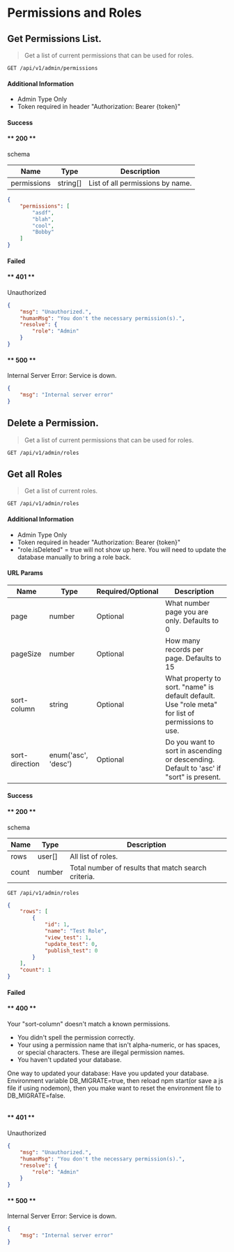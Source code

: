 # Permissions and Roles



<!-- ## Overview

> The account manager is responsible for managing the user's account, notifications, manage permissions, and profile. -->

## Get Permissions List.

> Get a list of current permissions that can be used for roles.

```endpoint
GET /api/v1/admin/permissions
```

#### Additional Information
* Admin Type Only
* Token required in header "Authorization: Bearer {token}"

#### Success

<!-- tabs:start -->

#### ** 200 **

schema

| Name | Type | Description |
|---|---|---|
| permissions | string[] | List of all permissions by name. |

```json
{
    "permissions": [
        "asdf",
        "blah",
        "cool",
        "Bobby"
    ]
}
```

<!-- tabs:end -->

#### Failed

<!-- tabs:start -->

#### ** 401 **

Unauthorized

```json
{
    "msg": "Unauthorized.",
    "humanMsg": "You don't the necessary permission(s).",
    "resolve": {
        "role": "Admin"
    }
}
```

#### ** 500 **

Internal Server Error:
Service is down.

```json
{
    "msg": "Internal server error"
}
```

<!-- tabs:end -->





## Delete a Permission.

> Get a list of current permissions that can be used for roles.

```endpoint
GET /api/v1/admin/roles
```


## Get all Roles

> Get a list of current roles.

```endpoint
GET /api/v1/admin/roles
```

#### Additional Information
* Admin Type Only
* Token required in header "Authorization: Bearer {token}"
* "role.isDeleted" = true will not show up here. You will need to update the database manually to bring a role back.

#### URL Params

| Name | Type | Required/Optional | Description|
|---|---|---|---|
| page | number | Optional | What number page you are only. Defaults to 0  |
| pageSize | number | Optional | How many records per page. Defaults to 15  |
| sort-column | string | Optional | What property to sort.  "name" is default default. Use "role meta" for list of permissions to use. |
| sort-direction | enum('asc', 'desc') | Optional | Do you want to sort in ascending or descending. Default to 'asc' if "sort" is present.  |

#### Success

<!-- tabs:start -->

#### ** 200 **

schema

| Name | Type | Description |
|---|---|---|
| rows | user[] | All list of roles. |
| count | number | Total number of results that match search criteria. |


```endpoint
GET /api/v1/admin/roles
```

```json
{
    "rows": [
        {
            "id": 1,
            "name": "Test Role",
            "view_test": 1,
            "update_test": 0,
            "publish_test": 0
        }
    ],
    "count": 1
}
```

<!-- tabs:end -->

#### Failed

<!-- tabs:start -->
#### ** 400 **

Your "sort-column" doesn't match a known permissions. 
* You didn't spell the permission correctly.
* Your using a permission name that isn't alpha-numeric, or has spaces, or special characters. These are illegal permission names.
* You haven't updated your database.

One way to updated your database:
Have you updated your database. Environment variable DB_MIGRATE=true, then reload npm start(or save a js file if using nodemon), then you make want to reset the environment file to DB_MIGRATE=false.

```json

```


#### ** 401 **

Unauthorized

```json
{
    "msg": "Unauthorized.",
    "humanMsg": "You don't the necessary permission(s).",
    "resolve": {
        "role": "Admin"
    }
}
```

#### ** 500 **

Internal Server Error:
Service is down.

```json
{
    "msg": "Internal server error"
}
```

<!-- tabs:end -->



<!-- 

## Post New User

> Create a new user. Also has the option to email the user if mailinator environment variables are defined. 


```endpoint
POST /api/v1/admin/users
```

#### Additional Information
* Admin Type Only
* Token required in header "Authorization: Bearer {token}"

#### Body Params

| Name | Type | Required/Optional | Description|
|---|---|---|---|
| email | string | Required | |
| password | string | Required | |
| firstName | string | Required | |
| lastName | string | Required | |
| username | string | Required | only lowercase, alpha-numeric |
| phoneNumber | string | Optional | format: (###) ###-#### |
| website | string | Optional | |
| isAdmin | string | Optional | |
| shouldSendEmail | boolean | Optional | Should the user be email with password |
| Roles | number[] | Optional | Array of role ids |

#### Success

<!-- tabs:start 

#### ** 201 **

schema

| Name | Type | Description |
|---|---|---|
| user | object | current user record with new user id. |
| user.profile | object | current user profile record with new profile id. |

```json
{
   "user": {
        "isBanned": false,
        "isDisabled": false,
        "isDeleted": false,
        "id": 6,
        "email": "porky3@acme.com",
        "isOrganizationMember": true,
        "isAdmin": false,
        "updatedAt": "2020-02-16T04:50:22.235Z",
        "createdAt": "2020-02-16T04:50:22.235Z",
        "profile": {
            "id": 6,
            "userId": 6,
            "firstName": "Porky",
            "lastName": "Pig",
            "website": "http://porkypig.com",
            "username": "pigman",
            "updatedAt": "2020-02-16T04:50:22.763Z",
            "createdAt": "2020-02-16T04:50:22.763Z"
        }
   }
}
```

<!-- tabs:end 

#### Failed

<!-- tabs:start 

#### ** 400 **

Bad request.
You probably don't have all the required fields.

```json
{
    "msg": "Bad Request: 'email' is required",
    "humanMsg": "Please provide an email."
}
```

#### ** 401 **

Unauthorized

```json
{
    "msg": "Unauthorized.",
    "humanMsg": "You don't the necessary permission(s).",
    "resolve": {
        "role": "Admin"
    }
}
```

#### ** 409 **

Conflict
Email is already in use.

```json
{
    "msg": "Conflict: User email already has existing email",
    "humanMsg": "This email has already been register."
}
```

#### ** 500 **

Internal Server Error:
Service is down.

```json
{
    "msg": "Internal server error"
}
```

<!-- tabs:end 


 -->

